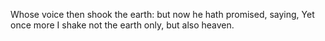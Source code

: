 Whose voice then shook the earth: but now he hath promised, saying, Yet once more I shake not the earth only, but also heaven.
